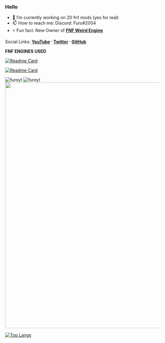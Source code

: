 ### Hello

- 🔭 I’m currently working on 20 fnf mods (yes for real)
- 📫 How to reach me: Discord: Furo#2004
- ⚡ Fun fact: New Owner of **[FNF Weird Engine](https://github.com/FuroYT/FNF-WeirdEngine)**

Social Links: **[YouTube](https://www.youtube.com/channel/UCFnKasHMmr61WrSilVb_AZQ) ⋅ [Twitter](https://twitter.com/furoyt_) ⋅ [GitHub](https://github.com/furoyt)**

****FNF ENGINES USED****

[![Readme Card](https://github-readme-stats.vercel.app/api/pin/?username=ShadowMario&repo=FNF-PsychEngine&show_owner=true&theme=tokyonight)](https://github.com/ShadowMario/FNF-PsychEngine)

[![Readme Card](https://github-readme-stats.vercel.app/api/pin/?username=FuroYT&repo=FNF-WeirdEngine&show_owner=true&theme=tokyonight)](https://github.com/FuroYT/FNF-WeirdEngine)

<!--![Furo's GitHub stats](https://github-readme-stats.vercel.app/api?username=furoyt&show_icons=true&theme=radical)-->

<!--
**FuroYT/FuroYT** is a ✨ _special_ ✨ repository because its `README.md` (this file) appears on your GitHub profile.
-->

<p align="left"> 
  <img src="https://github-readme-stats.vercel.app/api?username=furoyt&show_icons=true&count_private=true&show_icons=true&theme=tokyonight" alt="furoyt" />
  <img src="https://github-readme-streak-stats.herokuapp.com/?user=furoyt&hide_border=true&count_private=true&show_icons=true&theme=tokyonight" alt="furoyt" />
  <img width=800 src="https://github-profile-trophy.vercel.app/?username=furoyt&column=8&theme=discord&count_private=true&show_icons=true&no-frame=true"/>
</p>

[![Top Langs](https://github-readme-stats.vercel.app/api/top-langs/?username=furoyt&theme=tokyonight)](https://github.com/anuraghazra/github-readme-stats)

